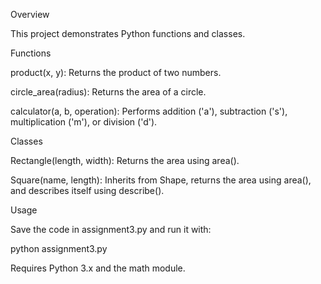 Overview

This project demonstrates Python functions and classes.

Functions

product(x, y): Returns the product of two numbers.

circle_area(radius): Returns the area of a circle.

calculator(a, b, operation): Performs addition ('a'), subtraction ('s'), multiplication ('m'), or division ('d').

Classes

Rectangle(length, width): Returns the area using area().

Square(name, length): Inherits from Shape, returns the area using area(), and describes itself using describe().

Usage

Save the code in assignment3.py and run it with:

python assignment3.py

Requires Python 3.x and the math module.

